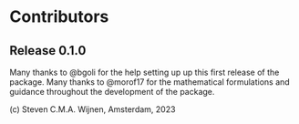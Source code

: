# Contributors

## Release 0.1.0
Many thanks to @bgoli for the help setting up up this first release of the package. Many thanks to @morof17 for the mathematical formulations and guidance throughout the development of the package.

(c) Steven C.M.A. Wijnen, Amsterdam, 2023